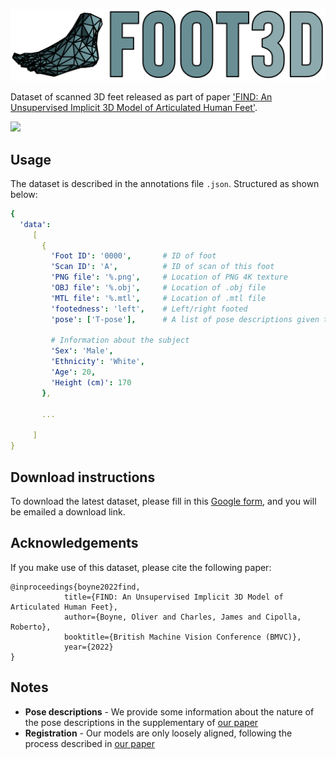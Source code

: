 ![](assets/normal_v1.png)

Dataset of scanned 3D feet released as part of paper ['FIND: An Unsupervised Implicit 3D Model of Articulated Human Feet'](https://github.com/OllieBoyne/FIND).

![](assets/splash.gif)

## Usage

The dataset is described in the annotations file `.json`. Structured as shown below:

```yaml
{ 
  'data':
     [
       {
         'Foot ID': '0000',       # ID of foot
         'Scan ID': 'A',          # ID of scan of this foot
         'PNG file': '%.png',     # Location of PNG 4K texture
         'OBJ file': '%.obj',     # Location of .obj file
         'MTL file': '%.mtl',     # Location of .mtl file
         'footedness': 'left',    # Left/right footed
         'pose': ['T-pose'],      # A list of pose descriptions given to users while scanning
         
         # Information about the subject
         'Sex': 'Male',
         'Ethnicity': 'White',
         'Age': 20,
         'Height (cm)': 170
       }, 
       
       ...
       
     ]
}
```

## Download instructions

To download the latest dataset, please fill in this [Google form](https://forms.gle/7eZh67UXMZYcM11M7), and you will be emailed a download link.

## Acknowledgements

If you make use of this dataset, please cite the following paper:


```
@inproceedings{boyne2022find,
            title={FIND: An Unsupervised Implicit 3D Model of Articulated Human Feet},
            author={Boyne, Oliver and Charles, James and Cipolla, Roberto},
            booktitle={British Machine Vision Conference (BMVC)},
            year={2022}
}
```

## Notes

- **Pose descriptions** - We provide some information about the nature of the pose descriptions in the supplementary of [our paper](https://ollieboyne.github.io/FIND/)
- **Registration** - Our models are only loosely aligned, following the process described in [our paper](https://ollieboyne.github.io/FIND/)

